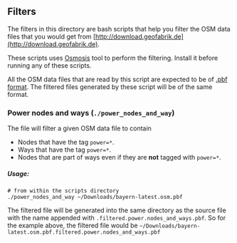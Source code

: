 ## Filters

The filters in this directory are bash scripts that help you filter the
OSM data files that you would get from
[http://download.geofabrik.de](http://download.geofabrik.de).

These scripts uses [Osmosis](http://wiki.openstreetmap.org/wiki/Osmosis) tool
to perform the filtering. Install it before running any of these scripts.

All the OSM data files that are read by this script are expected to be of
[.pbf format](http://wiki.openstreetmap.org/wiki/PBF_Format). The filtered files
generated by these script will be of the same format.

### Power nodes and ways (`./power_nodes_and_way`)

The file will filter a given OSM data file to contain
* Nodes that have the tag `power=*`.
* Ways that have the tag `power=*`.
* Nodes that are part of ways even if they are **not** tagged with `power=*`.

##### Usage:

````console
# from within the scripts directory
./power_nodes_and_way ~/Downloads/bayern-latest.osm.pbf
````

The filtered file will be generated into the same directory as the source file
with the name appended with `.filtered.power.nodes_and_ways.pbf`. So for the
example above, the filtered file would be
`~/Downloads/bayern-latest.osm.pbf.filtered.power.nodes_and_ways.pbf`
